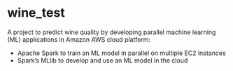 # wine_test
A project to predict wine quality by developing parallel machine learning (ML) applications in Amazon AWS cloud platform:
 - Apache Spark to train an ML model in parallel on multiple EC2 instances
 - Spark’s MLlib to develop and use an ML model in the cloud
